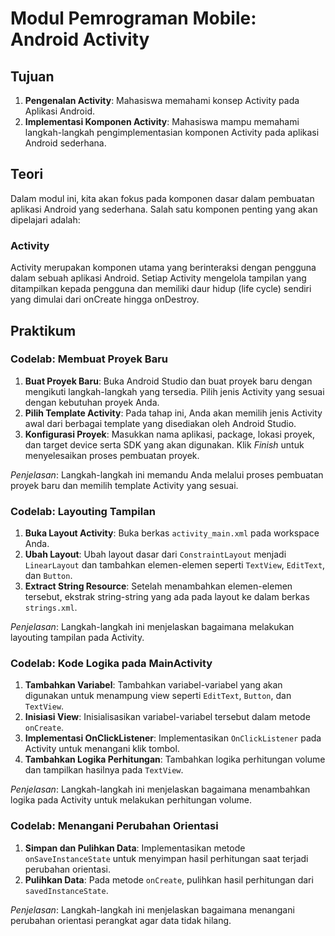 

# Modul Pemrograman Mobile: Android Activity

## Tujuan

1. **Pengenalan Activity**: Mahasiswa memahami konsep Activity pada Aplikasi Android.
2. **Implementasi Komponen Activity**: Mahasiswa mampu memahami langkah-langkah pengimplementasian komponen Activity pada aplikasi Android sederhana.

## Teori

Dalam modul ini, kita akan fokus pada komponen dasar dalam pembuatan aplikasi Android yang sederhana. Salah satu komponen penting yang akan dipelajari adalah:

### Activity

Activity merupakan komponen utama yang berinteraksi dengan pengguna dalam sebuah aplikasi Android. Setiap Activity mengelola tampilan yang ditampilkan kepada pengguna dan memiliki daur hidup (life cycle) sendiri yang dimulai dari onCreate hingga onDestroy.


## Praktikum
### Codelab: Membuat Proyek Baru

1. **Buat Proyek Baru**: Buka Android Studio dan buat proyek baru dengan mengikuti langkah-langkah yang tersedia. Pilih jenis Activity yang sesuai dengan kebutuhan proyek Anda.
2. **Pilih Template Activity**: Pada tahap ini, Anda akan memilih jenis Activity awal dari berbagai template yang disediakan oleh Android Studio.
3. **Konfigurasi Proyek**: Masukkan nama aplikasi, package, lokasi proyek, dan target device serta SDK yang akan digunakan. Klik *Finish* untuk menyelesaikan proses pembuatan proyek.

*Penjelasan*: Langkah-langkah ini memandu Anda melalui proses pembuatan proyek baru dan memilih template Activity yang sesuai.

### Codelab: Layouting Tampilan

1. **Buka Layout Activity**: Buka berkas `activity_main.xml` pada workspace Anda.
2. **Ubah Layout**: Ubah layout dasar dari `ConstraintLayout` menjadi `LinearLayout` dan tambahkan elemen-elemen seperti `TextView`, `EditText`, dan `Button`.
3. **Extract String Resource**: Setelah menambahkan elemen-elemen tersebut, ekstrak string-string yang ada pada layout ke dalam berkas `strings.xml`.

*Penjelasan*: Langkah-langkah ini menjelaskan bagaimana melakukan layouting tampilan pada Activity.

### Codelab: Kode Logika pada MainActivity

1. **Tambahkan Variabel**: Tambahkan variabel-variabel yang akan digunakan untuk menampung view seperti `EditText`, `Button`, dan `TextView`.
2. **Inisiasi View**: Inisialisasikan variabel-variabel tersebut dalam metode `onCreate`.
3. **Implementasi OnClickListener**: Implementasikan `OnClickListener` pada Activity untuk menangani klik tombol.
4. **Tambahkan Logika Perhitungan**: Tambahkan logika perhitungan volume dan tampilkan hasilnya pada `TextView`.

*Penjelasan*: Langkah-langkah ini menjelaskan bagaimana menambahkan logika pada Activity untuk melakukan perhitungan volume.

### Codelab: Menangani Perubahan Orientasi

1. **Simpan dan Pulihkan Data**: Implementasikan metode `onSaveInstanceState` untuk menyimpan hasil perhitungan saat terjadi perubahan orientasi.
2. **Pulihkan Data**: Pada metode `onCreate`, pulihkan hasil perhitungan dari `savedInstanceState`.

*Penjelasan*: Langkah-langkah ini menjelaskan bagaimana menangani perubahan orientasi perangkat agar data tidak hilang.
